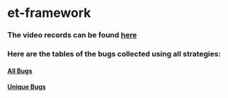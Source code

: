 # et-framework

### The video records can be found [here](https://youtube.com/playlist?list=PLSdOb0Kges6DFdIjuylVqf967WEH0-GrC&si=5NvneOzcC8lS9dZH)

### Here are the tables of the bugs collected using all strategies:

#### [All Bugs]()
#### [Unique Bugs]()
